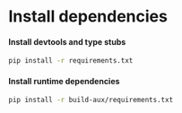 # Install dependencies
#### Install devtools and type stubs
```bash
pip install -r requirements.txt
```
#### Install runtime dependencies
```bash
pip install -r build-aux/requirements.txt
```